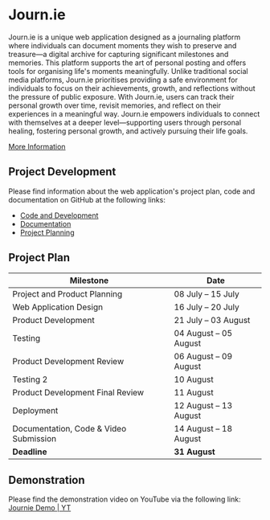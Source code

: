 # Journ.ie
Journ.ie is a unique web application designed as a journaling platform where individuals can document moments they wish to preserve and treasure—a digital archive for capturing significant milestones and memories. This platform supports the art of personal posting and offers tools for organising life's moments meaningfully.
Unlike traditional social media platforms, Journ.ie prioritises providing a safe environment for individuals to focus on their achievements, growth, and reflections without the pressure of public exposure.
With Journ.ie, users can track their personal growth over time, revisit memories, and reflect on their experiences in a meaningful way. Journ.ie empowers individuals to connect with themselves at a deeper level—supporting users through personal healing, fostering personal growth, and actively pursuing their life goals. 

[More Information](https://github.com/Journ-ie/Documentation/tree/7590b1248acab0f5a671bf74875b3cd3f2ac2be1/Report)

## Project Development
Please find information about the web application's project plan, code and documentation on GitHub at the following links:
- [Code and Development](https://github.com/Journ-ie/Application)
- [Documentation](https://github.com/Journ-ie/Documentation)
- [Project Planning](https://github.com/orgs/Journ-ie/projects/1/views/1)

## Project Plan

| **Milestone**                             | **Date**                    |
|-------------------------------------------|-----------------------------|
| Project and Product Planning              | 08 July – 15 July           |
| Web Application Design                    | 16 July – 20 July           |
| Product Development                       | 21 July – 03 August         |
| Testing                                   | 04 August – 05 August       |
| Product Development Review                | 06 August – 09 August       |
| Testing 2                                 | 10 August                   |
| Product Development Final Review          | 11 August                   |
| Deployment                                | 12 August – 13 August       |
| Documentation, Code & Video Submission    | 14 August – 18 August       |
| **Deadline**                              | **31 August**               |

## Demonstration 

Please find the demonstration video on YouTube via the following link: [Journie Demo | YT](http://www.youtube.com/sample-video )
